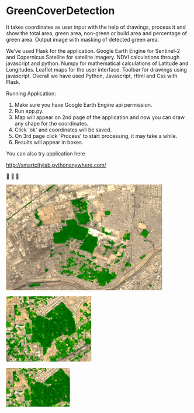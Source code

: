 # GreenCoverDetection
It takes coordinates as user input with the help of drawings, process it and show the total area, green area, non-green or 
build area and percentage of green area. 
Output image with masking of detected green area. 

We’ve used Flask for the application. 
Google Earth Engine for Sentinel-2 and Copernicus Satellite for satellite imagery.
NDVI calculations through javascript and python. 
Numpy for mathematical calculations of Latitude and Longitudes.
Leaflet maps for the user interface. 
Toolbar for drawings using javascript.
Overall we have used Python, Javascript, Html and Css with Flask. 


Running Application:
1. Make sure you have Google Earth Engine api permission.
2. Run app.py.
3. Map will appear on 2nd page of the application and now you can draw any shape for the coordinates.
4. Click 'ok' and coordinates will be saved.
5. On 3rd page click 'Process' to start processing, it may take a while.
6. Results will appear in boxes. 

You can also try application here

http://smartcitylab.pythonanywhere.com/

:deciduous_tree: :evergreen_tree: :palm_tree:

![GitHub Logo](/o.jpg)

![GitHub Logo](/r.jpg)

![GitHub Logo](/t.jpg)


